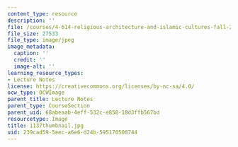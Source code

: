 ```yaml
---
content_type: resource
description: ''
file: /courses/4-614-religious-architecture-and-islamic-cultures-fall-2002/239cad595eeca6e6d24b595170508744_1137thumbnail.jpg
file_size: 27533
file_type: image/jpeg
image_metadata:
  caption: ''
  credit: ''
  image-alt: ''
learning_resource_types:
- Lecture Notes
license: https://creativecommons.org/licenses/by-nc-sa/4.0/
ocw_type: OCWImage
parent_title: Lecture Notes
parent_type: CourseSection
parent_uid: 68abeaab-4eff-532c-e858-18d3ffb567bd
resourcetype: Image
title: 1137thumbnail.jpg
uid: 239cad59-5eec-a6e6-d24b-595170508744
---
```

